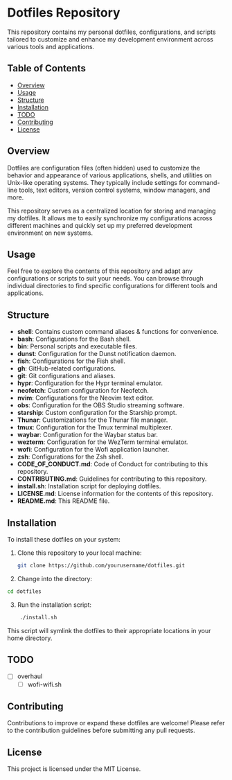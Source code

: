 # Dotfiles Repository

This repository contains my personal dotfiles, configurations, and scripts tailored to customize and enhance my development environment across various tools and applications.

## Table of Contents

- [Overview](#overview)
- [Usage](#usage)
- [Structure](#structure)
- [Installation](#installation)
- [TODO](#todo)
- [Contributing](#contributing)
- [License](#license)

## Overview

Dotfiles are configuration files (often hidden) used to customize the behavior and appearance of various applications, shells, and utilities on Unix-like operating systems. They typically include settings for command-line tools, text editors, version control systems, window managers, and more.

This repository serves as a centralized location for storing and managing my dotfiles. It allows me to easily synchronize my configurations across different machines and quickly set up my preferred development environment on new systems.

## Usage

Feel free to explore the contents of this repository and adapt any configurations or scripts to suit your needs. You can browse through individual directories to find specific configurations for different tools and applications.

## Structure

- **shell**: Contains custom command aliases & functions for convenience.
- **bash**: Configurations for the Bash shell.
- **bin**: Personal scripts and executable files.
- **dunst**: Configuration for the Dunst notification daemon.
- **fish**: Configurations for the Fish shell.
- **gh**: GitHub-related configurations.
- **git**: Git configurations and aliases.
- **hypr**: Configuration for the Hypr terminal emulator.
- **neofetch**: Custom configuration for Neofetch.
- **nvim**: Configurations for the Neovim text editor.
- **obs**: Configuration for the OBS Studio streaming software.
- **starship**: Custom configuration for the Starship prompt.
- **Thunar**: Customizations for the Thunar file manager.
- **tmux**: Configuration for the Tmux terminal multiplexer.
- **waybar**: Configuration for the Waybar status bar.
- **wezterm**: Configuration for the WezTerm terminal emulator.
- **wofi**: Configuration for the Wofi application launcher.
- **zsh**: Configurations for the Zsh shell.
- **CODE_OF_CONDUCT.md**: Code of Conduct for contributing to this repository.
- **CONTRIBUTING.md**: Guidelines for contributing to this repository.
- **install.sh**: Installation script for deploying dotfiles.
- **LICENSE.md**: License information for the contents of this repository.
- **README.md**: This README file.

## Installation

To install these dotfiles on your system:

1. Clone this repository to your local machine:

   ```bash
   git clone https://github.com/yourusername/dotfiles.git
   ```
2. Change into the directory:

```bash
cd dotfiles
```

3. Run the installation script:

```bash
    ./install.sh
```

This script will symlink the dotfiles to their appropriate locations in your home directory.

## TODO

- [ ] overhaul
   - [ ] wofi-wifi.sh

## Contributing

Contributions to improve or expand these dotfiles are welcome! Please refer to the contribution guidelines before submitting any pull requests.

## License

This project is licensed under the MIT License.

